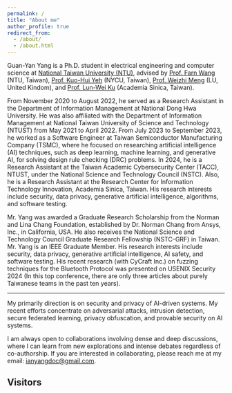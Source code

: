 ```yaml
---
permalink: /
title: "About me"
author_profile: true
redirect_from:
  - /about/
  - /about.html
---
```


<!-- > [My publication list](https://scholar.google.com/citations?user=R1mNI8QAAAAJ&hl=en) -->

Guan-Yan Yang is a Ph.D. student in electrical engineering and computer science at [National Taiwan University (NTU)](https://www.ntu.edu.tw/english/), advised by [Prof. Farn Wang](https://cc.ee.ntu.edu.tw/~farn/) (NTU, Taiwan), [Prof. Kuo-Hui Yeh](https://scholar.google.com.tw/citations?user=nLG4OMAAAAAJ&hl=zh-TW) (NYCU, Taiwan), [Prof. Weizhi Meng](https://scholar.google.com/citations?user=OlepJ5wAAAAJ&hl=en) (LU, United Kindom), and [Prof. Lun-Wei Ku](https://homepage.iis.sinica.edu.tw/pages/lwku/vita_en.html) (Academia Sinica, Taiwan).

From November 2020 to August 2022, he served as a Research Assistant in the Department of Information Management at National Dong Hwa University. He was also affiliated with the Department of Information Management at National Taiwan University of Science and Technology (NTUST) from May 2021 to April 2022. From July 2023 to September 2023, he worked as a Software Engineer at Taiwan Semiconductor Manufacturing Company (TSMC), where he focused on researching artificial intelligence (AI) techniques, such as deep learning, machine learning, and generative AI, for solving design rule checking (DRC) problems. In 2024, he is a Research Assistant at the Taiwan Academic Cybersecurity Center (TACC), NTUST, under the National Science and Technology Council (NSTC). Also, he is a Research Assistant at the Research Center for Information Technology Innovation, Academia Sinica, Taiwan. His research interests include security, data privacy, generative artificial intelligence, algorithms, and software testing.

Mr. Yang was awarded a Graduate Research Scholarship from the Norman and Lina Chang Foundation, established by Dr. Norman Chang from Ansys, Inc., in California, USA. He also receives the National Science and Technology Council Graduate Research Fellowship (NSTC-GRF) in Taiwan. Mr. Yang is an IEEE Graduate Member. 
His research interests include security, data privacy, generative artificial intelligence, AI safety, and software testing. 
His recent research (with CyCraft Inc.) on fuzzing techniques for the Bluetooth Protocol was presented on USENIX Security 2024 (In this top conference, there are only three articles about purely Taiwanese teams in the past ten years).

<!-- (My [Curriculum Vitae]()) -->

---

My primarily direction is on security and privacy of AI-driven systems. My recent efforts concentrate on adversarial attacks, intrusion detection, secure federated learning, privacy obfuscation, and provable security on AI systems.

I am always open to collaborations involving dense and deep discussions, where I can learn from new explorations and intense debates regardless of co-authorship.
If you are interested in collaborating, please reach me at my email: [ianyangdoc@gmail.com](mailto:ianyangdoc@gmail.com).


## Visitors

<br>
<script type="text/javascript" id="clstr_globe" src="//clustrmaps.com/globe.js?d=JbSHTtGE3GD1BUYExmhe9kfiyfxHKYRmkL8s4_oNn9M&w=200"></script>